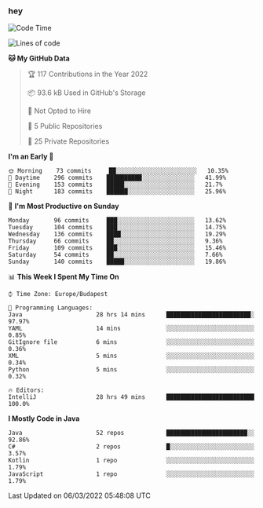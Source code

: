 ### hey

<!--START_SECTION:waka-->
![Code Time](http://img.shields.io/badge/Code%20Time-621%20hrs%2028%20mins-blue)

![Lines of code](https://img.shields.io/badge/From%20Hello%20World%20I%27ve%20Written-446%20Thousand%20lines%20of%20code-blue)

**🐱 My GitHub Data** 

> 🏆 117 Contributions in the Year 2022
 > 
> 📦 93.6 kB Used in GitHub's Storage 
 > 
> 🚫 Not Opted to Hire
 > 
> 📜 5 Public Repositories 
 > 
> 🔑 25 Private Repositories  
 > 
**I'm an Early 🐤** 

```text
🌞 Morning    73 commits     ██░░░░░░░░░░░░░░░░░░░░░░░   10.35% 
🌆 Daytime    296 commits    ██████████░░░░░░░░░░░░░░░   41.99% 
🌃 Evening    153 commits    █████░░░░░░░░░░░░░░░░░░░░   21.7% 
🌙 Night      183 commits    ██████░░░░░░░░░░░░░░░░░░░   25.96%

```
📅 **I'm Most Productive on Sunday** 

```text
Monday       96 commits     ███░░░░░░░░░░░░░░░░░░░░░░   13.62% 
Tuesday      104 commits    ███░░░░░░░░░░░░░░░░░░░░░░   14.75% 
Wednesday    136 commits    ████░░░░░░░░░░░░░░░░░░░░░   19.29% 
Thursday     66 commits     ██░░░░░░░░░░░░░░░░░░░░░░░   9.36% 
Friday       109 commits    ███░░░░░░░░░░░░░░░░░░░░░░   15.46% 
Saturday     54 commits     ██░░░░░░░░░░░░░░░░░░░░░░░   7.66% 
Sunday       140 commits    █████░░░░░░░░░░░░░░░░░░░░   19.86%

```


📊 **This Week I Spent My Time On** 

```text
⌚︎ Time Zone: Europe/Budapest

💬 Programming Languages: 
Java                     28 hrs 14 mins      ████████████████████████░   97.97% 
YAML                     14 mins             ░░░░░░░░░░░░░░░░░░░░░░░░░   0.85% 
GitIgnore file           6 mins              ░░░░░░░░░░░░░░░░░░░░░░░░░   0.36% 
XML                      5 mins              ░░░░░░░░░░░░░░░░░░░░░░░░░   0.34% 
Python                   5 mins              ░░░░░░░░░░░░░░░░░░░░░░░░░   0.32%

🔥 Editors: 
IntelliJ                 28 hrs 49 mins      █████████████████████████   100.0%

```

**I Mostly Code in Java** 

```text
Java                     52 repos            ███████████████████████░░   92.86% 
C#                       2 repos             █░░░░░░░░░░░░░░░░░░░░░░░░   3.57% 
Kotlin                   1 repo              ░░░░░░░░░░░░░░░░░░░░░░░░░   1.79% 
JavaScript               1 repo              ░░░░░░░░░░░░░░░░░░░░░░░░░   1.79%

```



 Last Updated on 06/03/2022 05:48:08 UTC
<!--END_SECTION:waka-->
